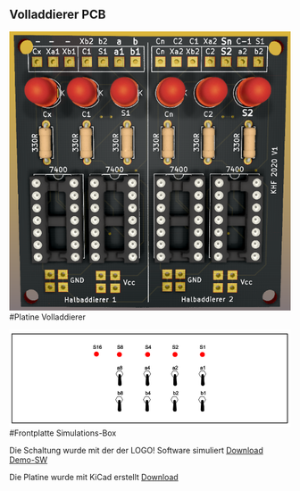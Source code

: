 ## Volladdierer PCB

![image](https://github.com/frankyhub/png/blob/master/Volladdierer.png)
#Platine Volladdierer

![image](https://github.com/frankyhub/png/blob/master/Frontplatte.png)
#Frontplatte Simulations-Box


Die Schaltung wurde mit der der LOGO! Software simuliert
[Download Demo-SW](https://new.siemens.com/global/de/produkte/automatisierung/systeme/industrie/sps/logo/logo-software.html)

Die Platine wurde mit KiCad erstellt [Download](https://kicad.org/download/)

